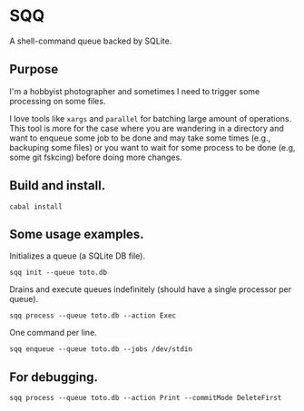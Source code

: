 # SQQ


A shell-command queue backed by SQLite.

## Purpose

I'm a hobbyist photographer and sometimes I need to trigger some processing on
some files.

I love tools like `xargs` and `parallel` for batching large amount of
operations. This tool is more for the case where you are wandering in a
directory and want to enqueue some job to be done and may take some times
(e.g., backuping some files) or you want to wait for some process to be done
(e.g, some git fskcing) before doing more changes.


## Build and install.

```
cabal install
```

## Some usage examples.


Initializes a queue (a SQLite DB file).

```
sqq init --queue toto.db
```

Drains and execute queues indefinitely (should have a single processor per queue).

```
sqq process --queue toto.db --action Exec
```

One command per line.

```
sqq enqueue --queue toto.db --jobs /dev/stdin
```


## For debugging.

```
sqq process --queue toto.db --action Print --commitMode DeleteFirst
```
